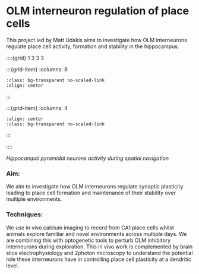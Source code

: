 # OLM interneuron regulation of place cells

This project led by Matt Udakis aims to investigate how OLM interneurons
regulate place cell activity, formation and stability in the hippocampus. 

::::{grid} 1 3 3 3

:::{grid-item}
:columns: 8 
```{image} ../img/projects/inscopix_project.png 
:class: bg-transparent no-scaled-link
:align: center
```
:::


:::{grid-item}
:columns: 4
```{image} ../img/projects/miniscope.gif
:align: center
:class: bg-transparent no-scaled-link
```
:::

::::

*Hippocampal pyramidal neurons activity during spatial navigation* 

### Aim:
We aim to investigate how OLM interneurons regulate synaptic plasticity leading to place cell formation and maintenance of their stability over multiple environments.

### Techniques:
We use in vivo calcium imaging to record from CA1 place cells whilst animals explore familiar and novel environments across multiple days.
We are combining this with optogenetic tools to perturb OLM inhibitory interneurons during exploration. 
This in vivo work is complemented by brain slice electrophysiology and  2photon microscopy to understand the potential role these interneurons have in controlling place cell plasticity at a dendritic level. 


&nbsp;





